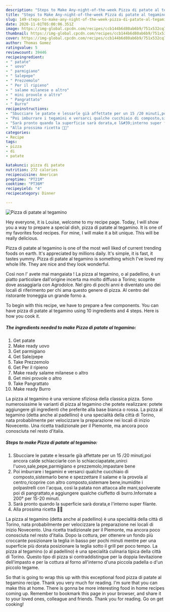 ```yaml
---
description: "Steps to Make Any-night-of-the-week Pizza di patate al tegamino"
title: "Steps to Make Any-night-of-the-week Pizza di patate al tegamino"
slug: 149-steps-to-make-any-night-of-the-week-pizza-di-patate-al-tegamino
date: 2020-11-01T05:00:06.351Z
image: https://img-global.cpcdn.com/recipes/ccb144b6d80ab6b9/751x532cq70/pizza-di-patate-al-tegamino-recipe-main-photo.jpg
thumbnail: https://img-global.cpcdn.com/recipes/ccb144b6d80ab6b9/751x532cq70/pizza-di-patate-al-tegamino-recipe-main-photo.jpg
cover: https://img-global.cpcdn.com/recipes/ccb144b6d80ab6b9/751x532cq70/pizza-di-patate-al-tegamino-recipe-main-photo.jpg
author: Thomas Gomez
ratingvalue: 5
reviewcount: 39446
recipeingredient:
- " patate"
- " uovo"
- " parmigiano"
- " Salepepe"
- " Prezzemolo"
- " Per il ripieno"
- " salame milanese o altro"
- " mini provole o altro"
- " Pangrattato"
- " Burro"
recipeinstructions:
- "Sbucciare le patate e lessarle già affettate per un 15 /20 minuti,poi ancora calde schiacciarle con lo schiacciapatate,unirci l&#39;uovo,sale,pepe,parmigiano e prezzemolo,impastare bene"
- "Poi imburrare i tegamini e versarci qualche cucchiaio di composto,sistemarlo bene e spezzettare il salame e la provola al centro,ricoprire con altro composto,sistemare bene,inumidite i polpastrelli con l&#39;acqua, così la patata non attacca alle mani,spolverate poi di pangrattato,e aggiungere qualche ciuffetto di burro.Infornate a 200° per 15-20 minuti."
- "Sarà pronto quando la superficie sarà dorata,e l&#39;interno super filante."
- "Alla prossima ricetta 👩‍🍳"
categories:
- Recipe
tags:
- pizza
- di
- patate

katakunci: pizza di patate 
nutrition: 272 calories
recipecuisine: American
preptime: "PT21M"
cooktime: "PT36M"
recipeyield: "4"
recipecategory: Dinner

---
```



![Pizza di patate al tegamino](https://img-global.cpcdn.com/recipes/ccb144b6d80ab6b9/751x532cq70/pizza-di-patate-al-tegamino-recipe-main-photo.jpg)

Hey everyone, it is Louise, welcome to my recipe page. Today, I will show you a way to prepare a special dish, pizza di patate al tegamino. It is one of my favorites food recipes. For mine, I will make it a bit unique. This will be really delicious.

Pizza di patate al tegamino is one of the most well liked of current trending foods on earth. It's appreciated by millions daily. It's simple, it is fast, it tastes yummy. Pizza di patate al tegamino is something which I've loved my whole life. They are nice and they look wonderful.

Così non l&#39; avete mai mangaiata ! La pizza al tegamino, o al padellino, è un piatto particolare dall&#39;origine incerta ma molto diffuso a Torino; scoprite dove assaggiarla con Agrodolce. Nel giro di pochi anni è diventato uno dei locali di riferimento per chi ama questo genere di pizza. Al centro del ristorante troneggia un grande forno a.


To begin with this recipe, we have to prepare a few components. You can have pizza di patate al tegamino using 10 ingredients and 4 steps. Here is how you cook it.

<!--inarticleads1-->

##### The ingredients needed to make Pizza di patate al tegamino:

1. Get  patate
1. Make ready  uovo
1. Get  parmigiano
1. Get  Sale/pepe
1. Take  Prezzemolo
1. Get  Per il ripieno
1. Make ready  salame milanese o altro
1. Get  mini provole o altro
1. Take  Pangrattato
1. Make ready  Burro


La pizza al tegamino è una versione sfiziosa della classica pizza. Sono numerosissime le varianti di pizza al tegamino che potete realizzare: potete aggiungere gli ingredienti che preferite alla base bianca o rossa. La pizza al tegamino (detta anche al padellino) è una specialità della città di Torino, nata probabilmente per velocizzare la preparazione nei locali di inizio Novecento. Una ricetta tradizionale per il Piemonte, ma ancora poco conosciuta nel resto d&#39;italia. 

<!--inarticleads2-->

##### Steps to make Pizza di patate al tegamino:

1. Sbucciare le patate e lessarle già affettate per un 15 /20 minuti,poi ancora calde schiacciarle con lo schiacciapatate,unirci l&#39;uovo,sale,pepe,parmigiano e prezzemolo,impastare bene
1. Poi imburrare i tegamini e versarci qualche cucchiaio di composto,sistemarlo bene e spezzettare il salame e la provola al centro,ricoprire con altro composto,sistemare bene,inumidite i polpastrelli con l&#39;acqua, così la patata non attacca alle mani,spolverate poi di pangrattato,e aggiungere qualche ciuffetto di burro.Infornate a 200° per 15-20 minuti.
1. Sarà pronto quando la superficie sarà dorata,e l&#39;interno super filante.
1. Alla prossima ricetta 👩‍🍳


La pizza al tegamino (detta anche al padellino) è una specialità della città di Torino, nata probabilmente per velocizzare la preparazione nei locali di inizio Novecento. Una ricetta tradizionale per il Piemonte, ma ancora poco conosciuta nel resto d&#39;italia. Dopo la cottura, per ottenere un fondo più croccante posizionare la teglia in basso per pochi minuti mentre per una superficie più dorata posizionare la teglia sotto il grill per poco tempo. La pizza al tegamino (o al padellino) è una specialità culinaria tipica della città di Torino. Questo tipo di pizza si contraddistingue per la doppia lievitazione dell&#39;impasto e per la cottura al forno all&#39;interno d&#39;una piccola padella o d&#39;un piccolo tegame. 

So that is going to wrap this up with this exceptional food pizza di patate al tegamino recipe. Thank you very much for reading. I'm sure that you can make this at home. There is gonna be more interesting food in home recipes coming up. Remember to bookmark this page in your browser, and share it to your loved ones, colleague and friends. Thank you for reading. Go on get cooking!
